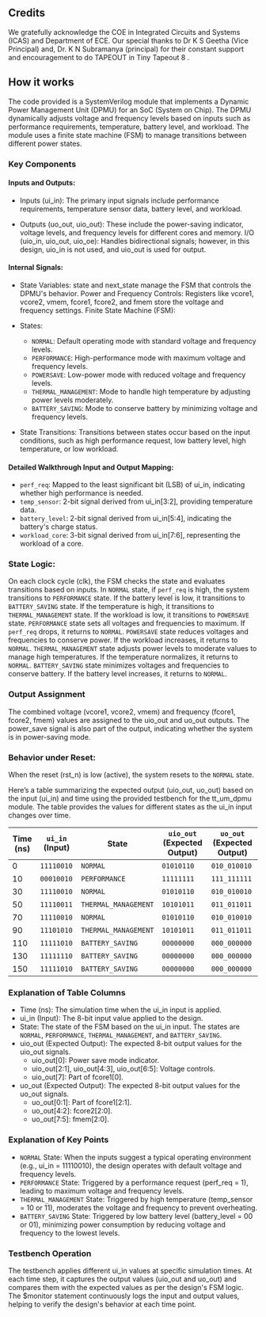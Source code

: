 ## Credits

We gratefully acknowledge the COE in Integrated Circuits and Systems (ICAS) and Department of ECE. Our special thanks to Dr K S Geetha (Vice Principal) and, Dr. K N Subramanya (principal) for their constant support and encouragement to do TAPEOUT in Tiny Tapeout 8 .

## How it works

The code provided is a SystemVerilog module that implements a Dynamic Power Management Unit (DPMU) for an SoC (System on Chip). The DPMU dynamically adjusts voltage and frequency levels based on inputs such as performance requirements, temperature, battery level, and workload. The module uses a finite state machine (FSM) to manage transitions between different power states.

### Key Components

#### Inputs and Outputs: 

- Inputs (ui_in): The primary input signals include performance requirements, temperature sensor data, battery level, and workload. 

- Outputs (uo_out, uio_out): These include the power-saving indicator, voltage levels, and frequency levels for different cores and memory. I/O (uio_in, uio_out, uio_oe): Handles bidirectional signals; however, in this design, uio_in is not used, and uio_out is used for output. 

#### Internal Signals:

- State Variables: state and next_state manage the FSM that controls the DPMU's behavior. Power and Frequency Controls: Registers like vcore1, vcore2, vmem, fcore1, fcore2, and fmem store the voltage and frequency settings. Finite State Machine (FSM):

- States: 
    - `NORMAL`: Default operating mode with standard voltage and frequency levels. 
    - `PERFORMANCE`: High-performance mode with maximum voltage and frequency levels. 
    - `POWERSAVE`: Low-power mode with reduced voltage and frequency levels. 
    - `THERMAL_MANAGEMENT`: Mode to handle high temperature by adjusting power levels moderately. 
    - `BATTERY_SAVING`: Mode to conserve battery by minimizing voltage and frequency levels.

- State Transitions: Transitions between states occur based on the input conditions, such as high performance request, low battery level, high temperature, or low workload. 

#### Detailed Walkthrough Input and Output Mapping:

- `perf_req`: Mapped to the least significant bit (LSB) of ui_in, indicating whether high performance is needed. 
- `temp_sensor`: 2-bit signal derived from ui_in[3:2], providing temperature data. 
- `battery_level`: 2-bit signal derived from ui_in[5:4], indicating the battery's charge status. 
- `workload_core`: 3-bit signal derived from ui_in[7:6], representing the workload of a core. 

### State Logic:

On each clock cycle (clk), the FSM checks the state and evaluates transitions based on inputs. In `NORMAL` state, if `perf_req` is high, the system transitions to `PERFORMANCE` state. If the battery level is low, it transitions to `BATTERY_SAVING` state. If the temperature is high, it transitions to `THERMAL_MANAGEMENT` state. If the workload is low, it transitions to `POWERSAVE` state. `PERFORMANCE` state sets all voltages and frequencies to maximum. If `perf_req` drops, it returns to `NORMAL`. `POWERSAVE` state reduces voltages and frequencies to conserve power. If the workload increases, it returns to `NORMAL`. `THERMAL_MANAGEMENT` state adjusts power levels to moderate values to manage high temperatures. If the temperature normalizes, it returns to `NORMAL`. `BATTERY_SAVING` state minimizes voltages and frequencies to conserve battery. If the battery level increases, it returns to `NORMAL`.

### Output Assignment

The combined voltage (vcore1, vcore2, vmem) and frequency (fcore1, fcore2, fmem) values are assigned to the uio_out and uo_out outputs. The power_save signal is also part of the output, indicating whether the system is in power-saving mode. 

### Behavior under Reset:

When the reset (rst_n) is low (active), the system resets to the `NORMAL` state.

Here’s a table summarizing the expected output (uio_out, uo_out) based on the input (ui_in) and time using the provided testbench for the tt_um_dpmu module. The table provides the values for different states as the ui_in input changes over time.

| **Time (ns)** | **`ui_in` (Input)** | **State**            | **`uio_out` (Expected Output)** | **`uo_out` (Expected Output)** |
|---------------|---------------------|----------------------|---------------------------------|--------------------------------|
| 0             | `11110010`          | `NORMAL`            | `01010110`                       | `010_010010`                   |
| 10            | `00010010`          | `PERFORMANCE`       | `11111111`                       | `111_111111`                   |
| 30            | `11110010`          | `NORMAL`            | `01010110`                       | `010_010010`                   |
| 50            | `11110011`          | `THERMAL_MANAGEMENT`| `10101011`                       | `011_011011`                   |
| 70            | `11110010`          | `NORMAL`            | `01010110`                       | `010_010010`                   |
| 90            | `11101010`          | `THERMAL_MANAGEMENT`| `10101011`                       | `011_011011`                   |
| 110           | `11111010`          | `BATTERY_SAVING`    | `00000000`                       | `000_000000`                   |
| 130           | `11111110`          | `BATTERY_SAVING`    | `00000000`                       | `000_000000`                   |
| 150           | `11111010`          | `BATTERY_SAVING`    | `00000000`                       | `000_000000`                   |


### Explanation of Table Columns

- Time (ns): The simulation time when the ui_in input is applied. 
- ui_in (Input): The 8-bit input value applied to the design. 
- State: The state of the FSM based on the ui_in input. The states are `NORMAL`, `PERFORMANCE`, `THERMAL_MANAGEMENT`, and `BATTERY_SAVING`. 
- uio_out (Expected Output): The expected 8-bit output values for the uio_out signals. 
    - uio_out[0]: Power save mode indicator. 
    - uio_out[2:1], uio_out[4:3], uio_out[6:5]: Voltage controls. 
    - uio_out[7]: Part of fcore1[0]. 
- uo_out (Expected Output): The expected 8-bit output values for the uo_out signals. 
    - uo_out[0:1]: Part of fcore1[2:1]. 
    - uo_out[4:2]: fcore2[2:0]. 
    - uo_out[7:5]: fmem[2:0].

### Explanation of Key Points

- `NORMAL` State: When the inputs suggest a typical operating environment (e.g., ui_in = 11110010), the design operates with default voltage and frequency levels. 
- `PERFORMANCE` State: Triggered by a performance request (perf_req = 1), leading to maximum voltage and frequency levels. 
- `THERMAL_MANAGEMENT` State: Triggered by high temperature (temp_sensor = 10 or 11), moderates the voltage and frequency to prevent overheating. 
- `BATTERY_SAVING` State: Triggered by low battery level (battery_level = 00 or 01), minimizing power consumption by reducing voltage and frequency to the lowest levels.

### Testbench Operation

The testbench applies different ui_in values at specific simulation times. At each time step, it captures the output values (uio_out and uo_out) and compares them with the expected values as per the design's FSM logic. The $monitor statement continuously logs the input and output values, helping to verify the design's behavior at each time point.
